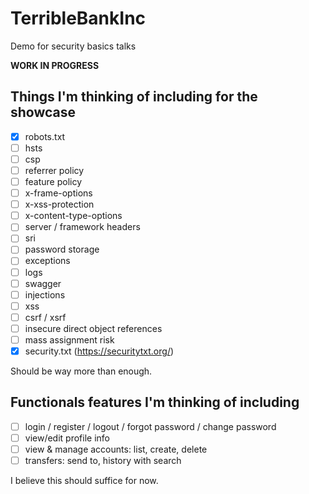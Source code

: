 # TerribleBankInc
Demo for security basics talks

**WORK IN PROGRESS**

## Things I'm thinking of including for the showcase
- [x] robots.txt
- [ ] hsts
- [ ] csp
- [ ] referrer policy
- [ ] feature policy
- [ ] x-frame-options
- [ ] x-xss-protection
- [ ] x-content-type-options
- [ ] server / framework headers
- [ ] sri
- [ ] password storage
- [ ] exceptions
- [ ] logs
- [ ] swagger
- [ ] injections
- [ ] xss
- [ ] csrf / xsrf
- [ ] insecure direct object references
- [ ] mass assignment risk
- [x] security.txt (https://securitytxt.org/)

Should be way more than enough.

## Functionals features I'm thinking of including
- [ ] login / register / logout / forgot password / change password
- [ ] view/edit profile info
- [ ] view & manage accounts: list, create, delete
- [ ] transfers: send to, history with search

I believe this should suffice for now.